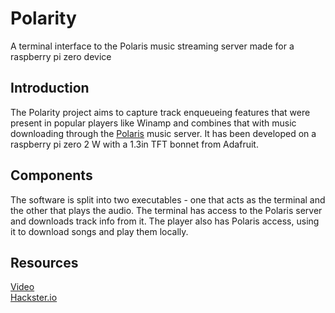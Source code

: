 # Polarity
A terminal interface to the Polaris music streaming server made for a raspberry pi zero device

## Introduction
The Polarity project aims to capture track enqueueing features that were present in popular players like Winamp and combines that with music downloading through the [Polaris](https://github.com/agersant/polaris) music server. It has been developed on a raspberry pi zero 2 W with a 1.3in TFT bonnet from Adafruit.

## Components
The software is split into two executables - one that acts as the terminal and the other that plays the audio. The terminal has access to the Polaris server and downloads track info from it. The player also has Polaris access, using it to download songs and play them locally.

## Resources
[Video](https://www.youtube.com/watch?v=HmmpZukn4Zg)  
[Hackster.io](https://www.hackster.io/hardcoder/polarity-a-music-player-for-polaris-8cd4eb)
